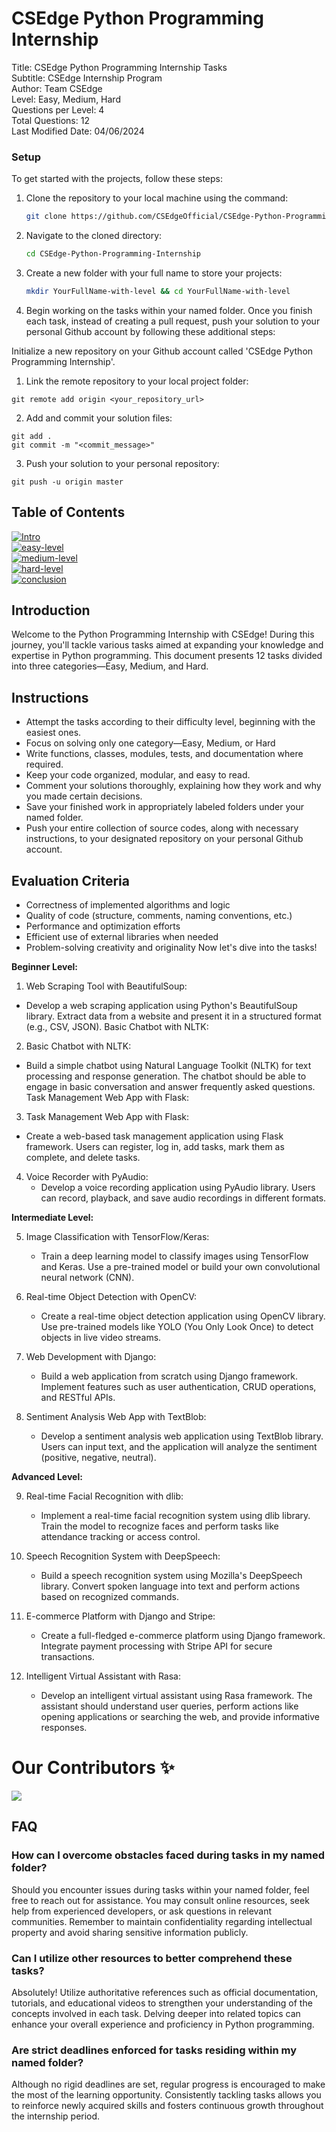 CSEdge Python Programming Internship 
==============================

Title: CSEdge Python Programming Internship Tasks <br>
Subtitle: CSEdge Internship Program <br>
Author: Team CSEdge <br>
Level: Easy, Medium, Hard <br>
Questions per Level: 4 <br>
Total Questions: 12 <br>
Last Modified Date: 04/06/2024 

### Setup

To get started with the projects, follow these steps:

1. Clone the repository to your local machine using the command:
   ```bash
   git clone https://github.com/CSEdgeOfficial/CSEdge-Python-Programming-Internship
   ```
2. Navigate to the cloned directory:
   ```bash
   cd CSEdge-Python-Programming-Internship
   ```
3. Create a new folder with your full name to store your projects:
   ```bash
   mkdir YourFullName-with-level && cd YourFullName-with-level
   ```
4. Begin working on the tasks within your named folder.
Once you finish each task, instead of creating a pull request, push your solution to your personal Github account by following these additional steps:

Initialize a new repository on your Github account called 'CSEdge Python Programming Internship'.

1. Link the remote repository to your local project folder:
  ```
  git remote add origin <your_repository_url>
  ```
2. Add and commit your solution files:
  ```
  git add .
  git commit -m "<commit_message>"
  ```
3. Push your solution to your personal repository:
  ```
  git push -u origin master
  ```

Table of Contents
-----------------

<a href="#introduction"><img alt="Intro" src="https://img.shields.io/badge/Introduction%20-%23E34F26.svg?&style=for-the-badge"/></a> <br>
<a href="#easy-level"><img alt="easy-level" src="https://img.shields.io/badge/Easy Level%20-%23E34F26.svg?&style=for-the-badge"/></a> <br>
<a href="#medium-level"><img alt="medium-level" src="https://img.shields.io/badge/Medium Level%20-%23E34F26.svg?&style=for-the-badge"/></a> <br>
<a href="#hard-level"><img alt="hard-level" src="https://img.shields.io/badge/Hard Level%20-%23E34F26.svg?&style=for-the-badge"/></a> <br>
<a href="#conclusion"><img alt="conclusion" src="https://img.shields.io/badge/Conclusion%20-%23E34F26.svg?&style=for-the-badge"/></a> <br>

<a id="introduction"></a>

Introduction
------------
Welcome to the Python Programming Internship with CSEdge! During this journey, you'll tackle various tasks aimed at expanding your knowledge and expertise in Python programming. This document presents 12 tasks divided into three categories—Easy, Medium, and Hard.

Instructions
------------

- Attempt the tasks according to their difficulty level, beginning with the easiest ones.
- Focus on solving only one category—Easy, Medium, or Hard 
- Write functions, classes, modules, tests, and documentation where required.
- Keep your code organized, modular, and easy to read.
- Comment your solutions thoroughly, explaining how they work and why you made certain decisions.
- Save your finished work in appropriately labeled folders under your named folder.
- Push your entire collection of source codes, along with necessary instructions, to your designated repository on your personal Github account.

Evaluation Criteria
-------------------

- Correctness of implemented algorithms and logic
- Quality of code (structure, comments, naming conventions, etc.)
- Performance and optimization efforts
- Efficient use of external libraries when needed
- Problem-solving creativity and originality
Now let's dive into the tasks!

<a id="beginner-level"></a>

**Beginner Level:**

1. Web Scraping Tool with BeautifulSoup:

- Develop a web scraping application using Python's BeautifulSoup library. Extract data from a website and present it in a structured format (e.g., CSV, JSON).
Basic Chatbot with NLTK:

2. Basic Chatbot with NLTK:

- Build a simple chatbot using Natural Language Toolkit (NLTK) for text processing and response generation. The chatbot should be able to engage in basic conversation and answer frequently asked questions.
Task Management Web App with Flask:

3. Task Management Web App with Flask:

- Create a web-based task management application using Flask framework. Users can register, log in, add tasks, mark them as complete, and delete tasks.

4. Voice Recorder with PyAudio:
   - Develop a voice recording application using PyAudio library. Users can record, playback, and save audio recordings in different formats.

<a id="intermediate-level"></a>

**Intermediate Level:**

5. Image Classification with TensorFlow/Keras:
   - Train a deep learning model to classify images using TensorFlow and Keras. Use a pre-trained model or build your own convolutional neural network (CNN).

6. Real-time Object Detection with OpenCV:
   - Create a real-time object detection application using OpenCV library. Use pre-trained models like YOLO (You Only Look Once) to detect objects in live video streams.

7. Web Development with Django:
   - Build a web application from scratch using Django framework. Implement features such as user authentication, CRUD operations, and RESTful APIs.

8. Sentiment Analysis Web App with TextBlob:
   - Develop a sentiment analysis web application using TextBlob library. Users can input text, and the application will analyze the sentiment (positive, negative, neutral).

<a id="advanced-level"></a>

**Advanced Level:**

9. Real-time Facial Recognition with dlib:
   - Implement a real-time facial recognition system using dlib library. Train the model to recognize faces and perform tasks like attendance tracking or access control.

10. Speech Recognition System with DeepSpeech:
    - Build a speech recognition system using Mozilla's DeepSpeech library. Convert spoken language into text and perform actions based on recognized commands.

11. E-commerce Platform with Django and Stripe:
    - Create a full-fledged e-commerce platform using Django framework. Integrate payment processing with Stripe API for secure transactions.

12. Intelligent Virtual Assistant with Rasa:
    - Develop an intelligent virtual assistant using Rasa framework. The assistant should understand user queries, perform actions like opening applications or searching the web, and provide informative responses.

# Our Contributors ✨
<a href="https://github.com/CSEdgeOfficial/CSEdge-Python-Programming-Internship/graphs/contributors">
  <img align="center" src="https://contrib.rocks/image?max=100&repo=CSEdgeOfficial/CSEdge-Python-Programming-Internship" />
</a> 
   
<a id="conclusion"></a>

FAQ
---

### How can I overcome obstacles faced during tasks in my named folder?

Should you encounter issues during tasks within your named folder, feel free to reach out for assistance. You may consult online resources, seek help from experienced developers, or ask questions in relevant communities. Remember to maintain confidentiality regarding intellectual property and avoid sharing sensitive information publicly.

### Can I utilize other resources to better comprehend these tasks?

Absolutely! Utilize authoritative references such as official documentation, tutorials, and educational videos to strengthen your understanding of the concepts involved in each task. Delving deeper into related topics can enhance your overall experience and proficiency in Python programming.

### Are strict deadlines enforced for tasks residing within my named folder?

Although no rigid deadlines are set, regular progress is encouraged to make the most of the learning opportunity. Consistently tackling tasks allows you to reinforce newly acquired skills and fosters continuous growth throughout the internship period.
